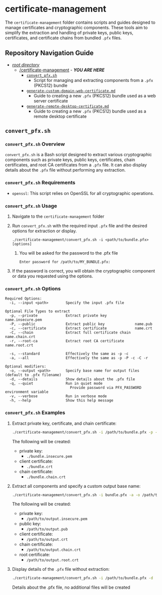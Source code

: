 # certificate-management

The `certificate-management` folder contains scripts and guides designed to manage certificates and cryptographic components. These tools aim to simplify the extraction and handling of private keys, public keys, certificates, and certificate chains from bundled `.pfx` files.

## Repository Navigation Guide

- [*root directory*](../README.md)
  - [/certificate-management](./README.md) - ***YOU ARE HERE***
    - [`convert_pfx.sh`](#convert_pfxsh)
      - Script for managing and extracting components from a `.pfx` (PKCS12) bundle
    - [`generate-custom-domain-web-certificate.md`](./generate-custom-domain-web-certificate.md)
      - Guide to creating a new `.pfx` (PKCS12) bundle used as a web server certificate
    - [`generate-remote-desktop-certificate.md`](./generate-remote-desktop-certificate.md)
      - Guide to creating a new `.pfx` (PKCS12) bundle used as a remote desktop certificate

## `convert_pfx.sh`

### `convert_pfx.sh` Overview

`convert_pfx.sh` is a Bash script designed to extract various cryptographic components such as private keys, public keys, certificates, chain certificates, and root CA certificates from a `.pfx` file. It can also display details about the `.pfx` file without performing any extraction.

### `convert_pfx.sh` Requirements

- `openssl`: This script relies on OpenSSL for all cryptographic operations.

### `convert_pfx.sh` Usage

1. Navigate to the `certificate-management` folder
2. Run `convert_pfx.sh` with the required input `.pfx` file and the desired options for extraction or display.

    ```text
    ./certificate-management/convert_pfx.sh -i <path/to/bundle.pfx> [options]
    ```

    1. You will be asked for the password to the .pfx file

        ```text
        Enter password for /path/to/MY_BUNDLE.pfx:

        ```

3. If the password is correct, you will obtain the cryptographic component or data you requested using the options.

### `convert_pfx.sh` Options

```text
Required Options:
  -i, --input <path>        Specify the input .pfx file

Optional File Types to extract
  -p, --private             Extract private key             name.insecure.pem
  -P, --public              Extract public key              name.pub
  -c, --certificate         Extract certificate             name.crt
  -C, --chain               Extract full certificate chain  name.chain.crt
  -r, --root-ca             Extract root CA certificate     name.root.crt

  -s, --standard            Effectively the same as -p -c
  -a, --all                 Effectively the same as -p -P -c -C -r

Optional modifiers:
  -o, --output <path>       Specify base name for output files (default to .pfx filename)
  -d, --details             Show details about the .pfx file
  -q, --quiet               Run in quiet mode
                              Provide password via PFX_PASSWORD environment variable
  -v, --verbose             Run in verbose mode
  -h, --help                Show this help message
```

### `convert_pfx.sh` Examples

1. Extract private key, certificate, and chain certificate:

    ```bash
    ./certificate-management/convert_pfx.sh -i /path/to/bundle.pfx -p -c -C
    ```

    The following will be created:
      - private key:
        - `./bundle.insecure.pem`
      - client certificate:
        - `./bundle.crt`
      - chain certificate:
        - `./bundle.chain.crt`

2. Extract all components and specify a custom output base name:

    ```bash
    ./certificate-management/convert_pfx.sh -i bundle.pfx -a -o /path/to/output
    ```

    The following will be created:
      - private key:
        - `/path/to/output.insecure.pem`
      - public key:
        - `/path/to/output.pub`
      - client certificate:
        - `/path/to/output.crt`
      - chain certificate:
        - `/path/to/output.chain.crt`
      - root certificate:
        - `/path/to/output.root.crt`

3. Display details of the `.pfx` file without extraction:

    ```bash
    ./certificate-management/convert_pfx.sh -i /path/to/bundle.pfx -d
    ```

    Details about the .pfx file, no additional files will be created
